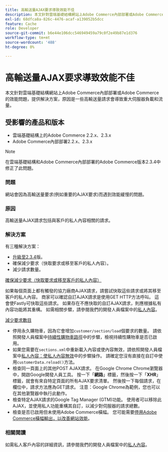 ```yaml
---
title: 高輸送量AJAX要求導致效能不佳
description: 本文針對雲端基礎結構網站上Adobe Commerce內部部署或Adobe Commerce的效能問題，提供解決方案，原因是一些高輸送量請求會導致重大伺服器負載和流量。
exl-id: 68dfca8a-826c-4476-acaf-a139052b5dcc
feature: Cache
role: Developer
source-git-commit: b6e44e106dcc546949459a79c0f2e49b87e1d376
workflow-type: tm+mt
source-wordcount: '488'
ht-degree: 0%

---
```


# 高輸送量AJAX要求導致效能不佳

本文針對雲端基礎結構網站上Adobe Commerce內部部署或Adobe Commerce的效能問題，提供解決方案，原因是一些高輸送量請求會導致重大伺服器負載和流量。

## 受影響的產品和版本

* 雲端基礎結構上的Adobe Commerce 2.2.x、2.3.x
* Adobe Commerce內部部署2.2.x、2.3.x

>[!NOTE]
>
>在雲端基礎結構和Adobe Commerce內部部署的Adobe Commerce版本2.3.4中修正了此問題。

### 問題

網站會因為高輸送量要求(例如重要的AJAX要求)而遇到效能緩慢的問題。

### 原因

高輸送量AJAX請求包括與客戶的私人內容相關的請求。

### 解決方案

有三種解決方案：

* [升級至2.3.4](https://experienceleague.adobe.com/en/docs/commerce-cloud-service/user-guide/develop/upgrade/commerce-version)版。
* 確保減少要求（快取要求或移至客戶的私人內容）。
* 減少請求數量。

<u>確保減少要求（快取要求或移至客戶的私人內容）</u>

如果每個頁面上都有觸發的協力廠商AJAX請求，請嘗試快取這些請求或將其移至客戶的私人內容。 商家可以確認自訂AJAX請求是使用GET HTTP方法呼叫。 這會使Fastly可快取這些請求。 如果存在不應快取的自訂AJAX請求，則應根據私有內容功能將其重構。 如需相關步驟，請參閱我們的開發人員檔案中的[私人內容](https://developer.adobe.com/commerce/php/development/cache/page/private-content/)。

<u>減少要求數目</u>

* 停用永久購物車，因為它會增加`customer/section/load`個要求的數量。 請依照開發人員檔案中[持續性購物車路徑](https://experienceleague.adobe.com/en/docs/commerce-operations/configuration-guide/paths/config-reference-general)中的步驟，檢視持續性購物車是否已啟用。
* 如果您需要在`sections.xml`中重新載入內容或使內容無效，請依照開發人員檔案中[私人內容：使私人內容無效](https://developer.adobe.com/commerce/php/development/cache/page/private-content/#invalidate-private-content)中的步驟操作。 請確定您沒有直接在自訂中使用`customerData.reload()`方法。
* 檢查同一頁面上的其他POST AJAX請求。 在Google Chrome Chrome瀏覽器中，開啟Google開發人員工具。 按一下「**網路**」標籤，然後按一下「**XHR**」標籤，就會有來自特定頁面的所有AJAX要求清單。 然後按一下每個請求，在欄位中，請求方法應為GET請求。 注意：Google Chrome為範例，您也可以在其他瀏覽器中執行此動作。
* 檢查特定AJAX請求的Google Tag Manager (GTM)功能。 使用者可以移除此AJAX，並使用私人功能重構其自訂，以減少對伺服器的請求總數。
* 檢查是否已啟用但未使用Adobe Commerce橫幅。 您可能需要[停用Adobe Commerce橫幅輸出，以改善網站效能](https://experienceleague.adobe.com/en/docs/experience-cloud-kcs/kbarticles/ka-26909)。

### 相關閱讀

如需私人客戶內容的詳細資訊，請參閱我們的開發人員檔案中的[私人內容](https://developer.adobe.com/commerce/php/development/cache/page/private-content/)。
